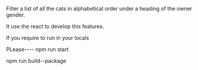 Filter a list of all the cats in alphabetical order under a heading of the  owner gender.

It use the react to develop this features.



If you require to run in your locals

PLease---- npm run start

npm run build--package
